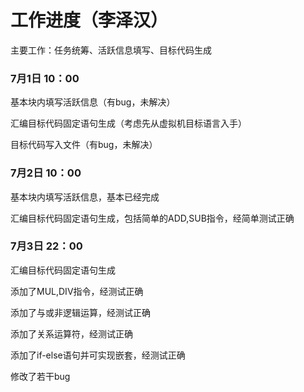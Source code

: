 # 工作进度（李泽汉）

主要工作：任务统筹、活跃信息填写、目标代码生成



### 7月1日	10：00

基本块内填写活跃信息（有bug，未解决）

汇编目标代码固定语句生成（考虑先从虚拟机目标语言入手）

目标代码写入文件（有bug，未解决）



### 7月2日	10：00

基本块内填写活跃信息，基本已经完成

汇编目标代码固定语句生成，包括简单的ADD,SUB指令，经简单测试正确



### 7月3日	22：00

汇编目标代码固定语句生成

添加了MUL,DIV指令，经测试正确

添加了与或非逻辑运算，经测试正确

添加了关系运算符，经测试正确

添加了if-else语句并可实现嵌套，经测试正确

修改了若干bug
